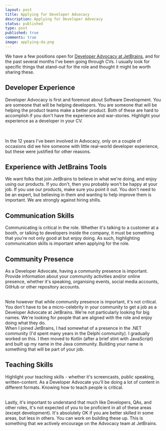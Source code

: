 ```yaml
---
layout: post
title: Applying for Developer Advocacy
description: Applying for Developer Advocacy 
status: published
type: post
published: true
comments: true
image: applying-da.png
---
```


We have a few positions open for [Developer Advocacy at JetBrains](https://www.jetbrains.com/careers/jobs/?role=Developer%20Advocate), and for 
the past several months I've been going through CVs. I usually look for specific things that stand-out for the role and thought it might be worth sharing these. 

## Developer Experience

Developer Advocacy is first and foremost about Software Development. You are someone 
that will be helping developers. You are someone that will be helping the product teams make a better product. Both of these are hard to accomplish
if you don't have the experience and war-stories. Highlight your experience as a developer in your CV.

<br/>
<br/>
In the 12 years I've been involved in Advocacy, only on a couple of occasions did we hire someone with little real-world developer experience, but these 
were justified for other reasons. 

## Experience with JetBrains Tools

We want folks that join JetBrains to believe in what we're doing, and enjoy using our products. If you don't, then you probably
won't be happy at your job. If you use our products, make sure you point it out.
You don't need to be an expert, but believing in them and wanting to help improve them is important. We are strongly
against hiring shills. 

## Communication Skills

Communicating is critical in the role. Whether it's talking to a customer at a booth, or 
talking to developers inside the company, it must be something that you're not only good at but enjoy doing. As such, highlighting communication skills
is important when applying for the role.

## Community Presence

As a Developer Advocate, having a community presence is important. Provide information about your community activities and/or online presence, whether 
it's speaking, organising events, social media accounts, GitHub or other repository accounts.

<br/>
Note however that while community presence is important, it's not critical. You don't have to be a micro-celebrity in your community to get a job as a Developer Advocate at JetBrains. We're not particularly looking for big names. We're looking
for people that are aligned with the role and enjoy doing what they do. 

<br/>
When I joined JetBrains, I had somewhat of a presence in the .NET community (I'd spent many years in the Delphi community). I gradually worked on this. I then moved
to Kotlin (after a brief stint with JavaScript) and built up my name in the Java community. Building your name is something that will be part of your job.

## Teaching Skills

Highlight your teaching skills - whether it's screencasts, public speaking, written-content. As a Developer Advocate you'll be doing a lot of content in different
formats. Knowing how to teach people is critical. 

<br/>
Lastly, it's important to understand that much like Developers, QAs, and other roles, it's not expected of you to be proficient in all of these areas (except development).
It's absolutely OK if you are better skilled in some areas, but less in others. You can work on building these up. This is something that we actively
encourage on the Advocacy team at JetBrains. 
